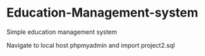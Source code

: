# Education-Management-system
Simple education management system


Navigate to local host  phpmyadmin and import project2.sql
